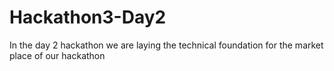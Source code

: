 # Hackathon3-Day2
In the day 2 hackathon we are laying the technical foundation for the market place of our hackathon 
